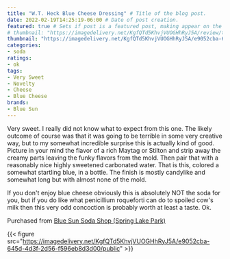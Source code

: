 ```yaml
---
title: "W.T. Heck Blue Cheese Dressing" # Title of the blog post.
date: 2022-02-19T14:25:19-06:00 # Date of post creation.
featured: true # Sets if post is a featured post, making appear on the home page side bar.
# thumbnail: "https://imagedelivery.net/KgfQTd5KhvjVUOGHhRyJ5A/review/thumbs/wt-heck-blue-cheese-dressing.jpg" # Sets thumbnail image appearing inside card on homepage.
thumbnail: "https://imagedelivery.net/KgfQTd5KhvjVUOGHhRyJ5A/e9052cba-645d-4d3f-2d56-f596eb8d3d00/thumb"
categories:
- soda
ratings:
- ok
tags:
- Very Sweet
- Novelty
- Cheese
- Blue Cheese
brands:
- Blue Sun
---
```


Very sweet. I really did not know what to expect from this one. The likely outcome of course was that it was going to be terrible in some very creative way, but to my somewhat incredible surprise this is actually kind of good. Picture in your mind the flavor of a rich Maytag or Stilton and strip away the creamy parts leaving the funky flavors from the mold. Then pair that with a reasonably nice highly sweetened carbonated water. That is this, colored a somewhat startling blue, in a bottle. The finish is mostly candylike and somewhat long but with almost none of the mold.

If you don't enjoy blue cheese obviously this is absolutely NOT the soda for you, but if you do like what penicillium roqueforti can do to spoiled cow's milk then this very odd concoction is probably worth at least a taste. Ok.

Purchased from [Blue Sun Soda Shop (Spring Lake Park)](https://bluesunsodashop.com/)

{{< figure src="https://imagedelivery.net/KgfQTd5KhvjVUOGHhRyJ5A/e9052cba-645d-4d3f-2d56-f596eb8d3d00/public" >}}
